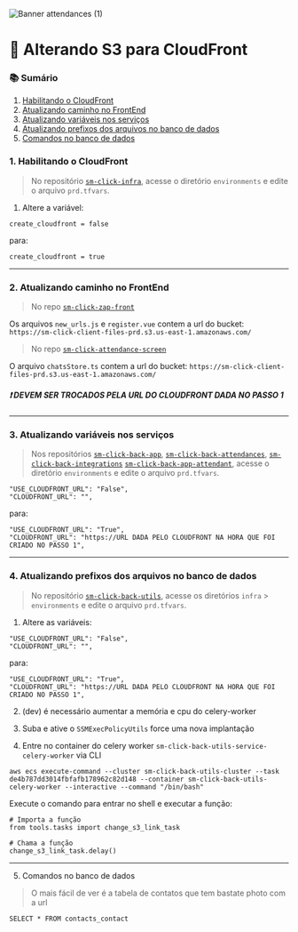 ![Banner attendances (1)](https://github.com/user-attachments/assets/f5a004e1-1e4a-4ec2-a83a-68268484a092)

# 🔄 Alterando S3 para CloudFront

### 📚 Sumário

1. [Habilitando o CloudFront](#1-habilitando-o-cloudfront)
2. [Atualizando caminho no FrontEnd](#2-atualizando-caminho-no-FrontEnd)  
3. [Atualizando variáveis nos serviços](#3-atualizando-variáveis-nos-serviços)  
4. [Atualizando prefixos dos arquivos no banco de dados](#4-atualizando-prefixos-dos-arquivos-no-banco-de-dados)
5. [Comandos no banco de dados](#5-comandos-banco-de-dados)


### 1. Habilitando o CloudFront

> No repositório [`sm-click-infra`](https://github.com/service-marketing/sm-click-infra), acesse o diretório `environments` e edite o arquivo `prd.tfvars`.

1. Altere a variável:

```hcl
create_cloudfront = false
```

para:

```hcl
create_cloudfront = true
```

<hr />

### 2. Atualizando caminho no FrontEnd
> No repo [`sm-click-zap-front`](https://github.com/service-marketing/sm-zap-front)

Os arquivos `new_urls.js` e `register.vue` contem  a url do bucket: `https://sm-click-client-files-prd.s3.us-east-1.amazonaws.com/`

> No repo [`sm-click-attendance-screen`](https://github.com/service-marketing/sm-click-attendance-screen)

O arquivo `chatsStore.ts` contem  a url do bucket: `https://sm-click-client-files-prd.s3.us-east-1.amazonaws.com/`

##### ❗ DEVEM SER TROCADOS PELA URL DO CLOUDFRONT DADA NO PASSO 1

<hr />

### 3. Atualizando variáveis nos serviços

> Nos repositórios [`sm-click-back-app`](https://github.com/service-marketing/sm-click-back-app), [`sm-click-back-attendances`](https://github.com/service-marketing/sm-click-back-attendances), [`sm-click-back-integrations`](https://github.com/service-marketing/sm-click-back-integrations) [`sm-click-back-app-attendant`](https://github.com/service-marketing/sm-click-back-app-attendant), acesse o diretório `environments` e edite o arquivo `prd.tfvars`.

```hcl
"USE_CLOUDFRONT_URL": "False",
"CLOUDFRONT_URL": "",
```

para:

```hcl
"USE_CLOUDFRONT_URL": "True",
"CLOUDFRONT_URL": "https://URL DADA PELO CLOUDFRONT NA HORA QUE FOI CRIADO NO PASSO 1",
```

<hr />

### 4. Atualizando prefixos dos arquivos no banco de dados

> No repositório [`sm-click-back-utils`](https://github.com/service-marketing/sm-click-back-utils), acesse os diretórios `infra` > `environments` e edite o arquivo `prd.tfvars`.

1. Altere as variáveis:

```hcl
"USE_CLOUDFRONT_URL": "False",
"CLOUDFRONT_URL": "",
```

para:

```hcl
"USE_CLOUDFRONT_URL": "True",
"CLOUDFRONT_URL": "https://URL DADA PELO CLOUDFRONT NA HORA QUE FOI CRIADO NO PASSO 1",
```

2. (dev) é necessário aumentar a memória e cpu do celery-worker

3. Suba e ative o `SSMExecPolicyUtils` force uma nova implantação

4. Entre no container do celery worker `sm-click-back-utils-service-celery-worker` via CLI

```hcl
aws ecs execute-command --cluster sm-click-back-utils-cluster --task de4b787dd3014fbfafb178962c82d148 --container sm-click-back-utils-celery-worker --interactive --command "/bin/bash" 
```

Execute o comando para entrar no shell e executar a função:

```hcl
# Importa a função
from tools.tasks import change_s3_link_task

# Chama a função
change_s3_link_task.delay()
```
  
<hr />

5. Comandos no banco de dados

> O mais fácil de ver é a tabela de contatos que tem bastate photo com a url

```hcl
SELECT * FROM contacts_contact
```
